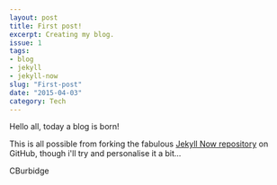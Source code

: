 ```yaml
---
layout: post
title: First post!
excerpt: Creating my blog.
issue: 1
tags:
- blog
- jekyll
- jekyll-now
slug: "First-post"
date: "2015-04-03"
category: Tech
---
```



Hello all, today a blog is born!

This is all possible from forking the fabulous [Jekyll Now repository](https://github.com/barryclark/jekyll-now) on GitHub, though i'll try and personalise it a bit...  

CBurbidge